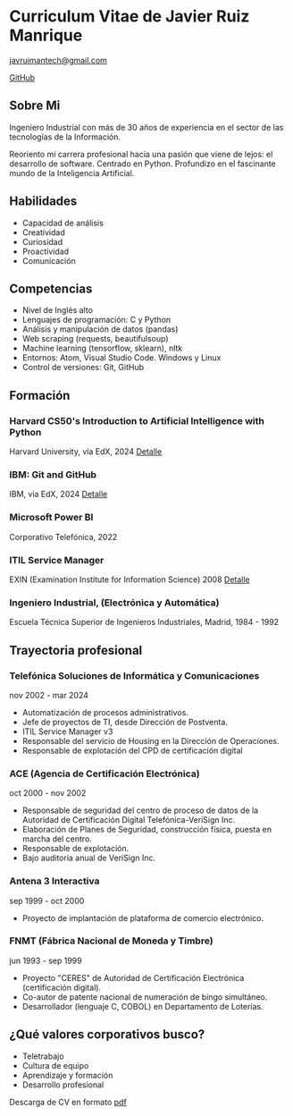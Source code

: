 <link rel="stylesheet" href="css/styles2.css">

# Curriculum Vitae de Javier Ruiz Manrique

javruimantech@gmail.com

[GitHub](https://github.com/javrui)

## Sobre Mi

Ingeniero Industrial con más de 30 años de experiencia en el sector de las tecnologías de la Información.

Reoriento mi carrera profesional hacia una pasión que viene de lejos: el desarrollo de software. Centrado en Python. Profundizo en el fascinante mundo de la Inteligencia Artificial.

## Habilidades

- Capacidad de análisis
- Creatividad
- Curiosidad
- Proactividad
- Comunicación

## Competencias

- Nivel de Inglés alto
- Lenguajes de programación: C y Python
- Análisis y manipulación de datos (pandas)
- Web scraping (requests, beautifulsoup)
- Machine learning (tensorflow, sklearn), nltk
- Entornos: Atom, Visual Studio Code. Windows y Linux
- Control de versiones: Git, GitHub

## Formación

### Harvard CS50's Introduction to Artificial Intelligence with Python
Harvard University, vía EdX, 2024 [Detalle](formacion_CS50AI.md)

### IBM: Git and GitHub
IBM, via EdX, 2024 [Detalle](formacion_IBM.md)

### Microsoft Power BI
Corporativo Telefónica, 2022

### ITIL Service Manager
EXIN (Examination Institute for Information Science) 2008 [Detalle](ITIL_SM)

### Ingeniero Industrial, (Electrónica y Automática)
Escuela Técnica Superior de Ingenieros Industriales, Madrid, 1984 - 1992

## Trayectoria profesional

### Telefónica Soluciones de Informática y Comunicaciones
nov 2002 - mar 2024

- Automatización de procesos administrativos.
- Jefe de proyectos de TI, desde Dirección de Postventa.
- ITIL Service Manager v3
- Responsable del servicio de Housing en la Dirección de Operaciones.
- Responsable de explotación del CPD de certificación digital

### ACE (Agencia de Certificación Electrónica)
oct 2000 - nov 2002

- Responsable de seguridad del centro de proceso de datos de la Autoridad de Certificación Digital Telefónica-VeriSign Inc.
- Elaboración de Planes de Seguridad, construcción física, puesta en marcha del centro.
- Responsable de explotación.
- Bajo auditoría anual de VeriSign Inc.

### Antena 3 Interactiva
sep 1999 - oct 2000

- Proyecto de implantación de plataforma de comercio electrónico.

### FNMT (Fábrica Nacional de Moneda y Timbre)
jun 1993 - sep 1999

- Proyecto "CERES" de Autoridad de Certificación Electrónica (certificación digital).
- Co-autor de patente nacional de numeración de bingo simultáneo.
- Desarrollador (lenguaje C, COBOL) en Departamento de Loterías.

## ¿Qué valores corporativos busco?

- Teletrabajo
- Cultura de equipo
- Aprendizaje y formación
- Desarrollo profesional

Descarga de CV en formato [pdf](CV.pdf)